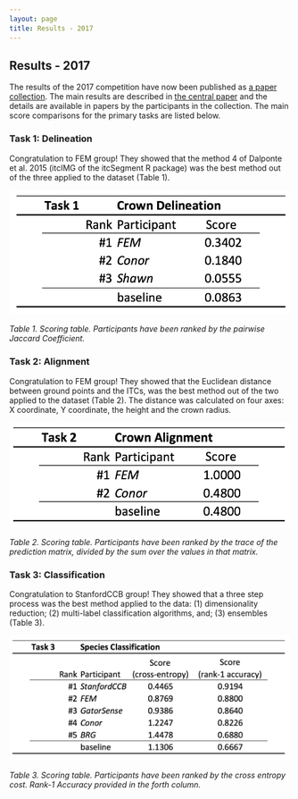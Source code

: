 ```yaml
---
layout: page
title: Results - 2017
---
```


## Results - 2017

The results of the 2017 competition have now been published as [a paper collection](https://peerj.com/collections/56-remotesensingcomp/). The main results are described in [the central paper](https://doi.org/10.7717%2Fpeerj.5843) and the details are available in papers by the participants in the collection. The main score comparisons for the primary tasks are listed below.


### Task 1: Delineation

Congratulation to FEM group! They showed that  the method 4 of Dalponte et al. 2015 (itcIMG of the itcSegment R package) was the best method out of the three applied to the dataset (Table 1). 

![Figure showing scoring table task1](images/task1_table.png)

*Table 1. Scoring table. Participants have been ranked by the pairwise Jaccard Coefficient.*


### Task 2: Alignment

Congratulation to FEM group! They showed that the Euclidean distance between ground points and the ITCs, was the best method out of the two applied to the dataset (Table 2). The distance was calculated on four axes: X coordinate, Y coordinate, the height and the crown radius.  

![Figure showing scoring table task2](images/task2_table.png)

*Table 2. Scoring table. Participants have been ranked by the trace of the prediction matrix, divided by the sum over the values in that matrix.*


### Task 3: Classification

Congratulation to StanfordCCB group! They showed that a three step process was the best method applied to the data: (1) dimensionality reduction; (2) multi-label classification algorithms, and; (3) ensembles (Table 3).  

![Figure showing scoring table task3](images/task3_table.png)

*Table 3. Scoring table. Participants have been ranked by the cross entropy cost. Rank-1 Accuracy provided in the forth column.*
